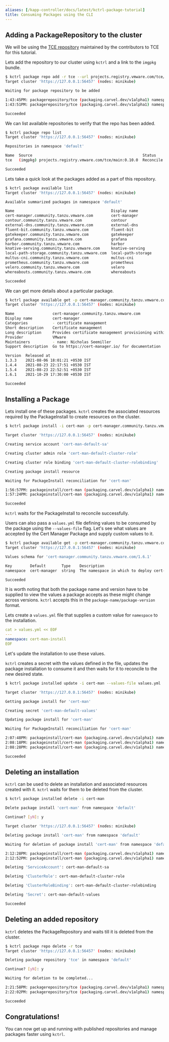 ```yaml
---
aliases: [/kapp-controller/docs/latest/kctrl-package-tutorial]
title: Consuming Packages using the CLI
---
```


## Adding a PackageRepository to the cluster
We will be using the [TCE repository](oss-packages.md#tanzu-community-edition) maintained by the contributors to TCE for this tutorial.

Lets add the repository to our cluster using `kctrl` and a link to the `imgpkg` bundle.

```bash
$ kctrl package repo add -r tce --url projects.registry.vmware.com/tce/main:0.10.0                                                                                                                                                     
Target cluster 'https://127.0.0.1:56457' (nodes: minikube)

Waiting for package repository to be added

1:43:45PM: packagerepository/tce (packaging.carvel.dev/v1alpha1) namespace: default: Reconciling
1:43:51PM: packagerepository/tce (packaging.carvel.dev/v1alpha1) namespace: default: ReconcileSucceeded

Succeeded
```

We can list available repositories to verify that the repo has been added.

```bash
$ kctrl package repo list                                                                                                                                                                                                              
Target cluster 'https://127.0.0.1:56457' (nodes: minikube)

Repositories in namespace 'default'

Name  Source                                                 Status  
tce   (imgpkg) projects.registry.vmware.com/tce/main:0.10.0  Reconcile succeeded  

Succeeded
```

Lets take a quick look at the packages added as a part of this repository.

```bash
$ kctrl package available list                                                                                                                                                                                                         
Target cluster 'https://127.0.0.1:56457' (nodes: minikube)

Available summarized packages in namespace 'default'

Name                                           Display name  
cert-manager.community.tanzu.vmware.com        cert-manager  
contour.community.tanzu.vmware.com             contour  
external-dns.community.tanzu.vmware.com        external-dns  
fluent-bit.community.tanzu.vmware.com          fluent-bit  
gatekeeper.community.tanzu.vmware.com          gatekeeper  
grafana.community.tanzu.vmware.com             grafana  
harbor.community.tanzu.vmware.com              harbor  
knative-serving.community.tanzu.vmware.com     knative-serving  
local-path-storage.community.tanzu.vmware.com  local-path-storage  
multus-cni.community.tanzu.vmware.com          multus-cni  
prometheus.community.tanzu.vmware.com          prometheus  
velero.community.tanzu.vmware.com              velero  
whereabouts.community.tanzu.vmware.com         whereabouts  

Succeeded
```
We can get more details about a particular package.

```bash
$ kctrl package available get -p cert-manager.community.tanzu.vmware.com                                                                                                                                                               
Target cluster 'https://127.0.0.1:56457' (nodes: minikube)

Name                 cert-manager.community.tanzu.vmware.com  
Display name         cert-manager  
Categories           - certificate management  
Short description    Certificate management  
Long description     Provides certificate management provisioning within the cluster  
Provider             VMware  
Maintainers          - name: Nicholas Seemiller  
Support description  Go to https://cert-manager.io/ for documentation

Version  Released at  
1.3.3    2021-08-06 18:01:21 +0530 IST  
1.4.4    2021-08-23 22:17:51 +0530 IST  
1.5.4    2021-08-23 22:52:51 +0530 IST  
1.6.1    2021-10-29 17:30:00 +0530 IST  

Succeeded
```

## Installing a Package

Lets install one of these packages. `kctrl` creates the associated resources required by the PackageInstall to create resources on the cluster.

```bash
$ kctrl package install -i cert-man -p cert-manager.community.tanzu.vmware.com --version 1.6.1                                                                                  

Target cluster 'https://127.0.0.1:56457' (nodes: minikube)

Creating service account 'cert-man-default-sa'

Creating cluster admin role 'cert-man-default-cluster-role'

Creating cluster role binding 'cert-man-default-cluster-rolebinding'

Creating package install resource

Waiting for PackageInstall reconciliation for 'cert-man'

1:56:57PM: packageinstall/cert-man (packaging.carvel.dev/v1alpha1) namespace: default: Reconciling
1:57:24PM: packageinstall/cert-man (packaging.carvel.dev/v1alpha1) namespace: default: ReconcileSucceeded

Succeeded
```
`kctrl` waits for the PackageInstall to reconcile successfully.

Users can also pass a `values.yml` file defining values to be consumed by the package using the `--values-file` flag. Let's see what values are accepted by the Cert Manager Package and supply custom values to it.

```bash
$ kctrl package available get -p cert-manager.community.tanzu.vmware.com/1.6.1 --values-schema                                                                                                                                         
Target cluster 'https://127.0.0.1:56457' (nodes: minikube)

Values schema for 'cert-manager.community.tanzu.vmware.com/1.6.1'

Key        Default       Type    Description  
namespace  cert-manager  string  The namespace in which to deploy cert-manager.  

Succeeded
```
It is worth noting that both the package name and version have to be supplied to view the values a package accepts as these might change across versions. `kctrl` accepts this in the `package-name/package-version` format.

Lets create a `values.yml` file that supplies a custom value for `namespace` to the installation.

```yaml
cat > values.yml << EOF
---
namespace: cert-man-install
EOF
```
Let's update the installation to use these values.

`kctrl` creates a secret with the values defined in the file, updates the package installation to consume it and then waits for it to reconcile to the new desired state.

```bash
$ kctrl package installed update -i cert-man --values-file values.yml                                                                                

Target cluster 'https://127.0.0.1:56457' (nodes: minikube)

Getting package install for 'cert-man'

Creating secret 'cert-man-default-values'

Updating package install for 'cert-man'

Waiting for PackageInstall reconciliation for 'cert-man'

2:07:48PM: packageinstall/cert-man (packaging.carvel.dev/v1alpha1) namespace: default: Reconciling
2:08:18PM: packageinstall/cert-man (packaging.carvel.dev/v1alpha1) namespace: default: Reconciling
2:08:28PM: packageinstall/cert-man (packaging.carvel.dev/v1alpha1) namespace: default: ReconcileSucceeded

Succeeded
```

## Deleting an installation
`kctrl` can be used to delete an installation and associated resources created with it. `kctrl` waits for them to be deleted from the cluster.
```bash
$ kctrl package installed delete -i cert-man                                                                           

Delete package install 'cert-man' from namespace 'default'

Continue? [yN]: y

Target cluster 'https://127.0.0.1:56457' (nodes: minikube)

Deleting package install 'cert-man' from namespace 'default'

Waiting for deletion of package install 'cert-man' from namespace 'default'

2:12:28PM: packageinstall/cert-man (packaging.carvel.dev/v1alpha1) namespace: default: Deleting
2:12:52PM: packageinstall/cert-man (packaging.carvel.dev/v1alpha1) namespace: default: DeletionSucceeded

Deleting 'ServiceAccount': cert-man-default-sa

Deleting 'ClusterRole': cert-man-default-cluster-role

Deleting 'ClusterRoleBinding': cert-man-default-cluster-rolebinding

Deleting 'Secret': cert-man-default-values

Succeeded
```

## Deleting an added repository
`kctrl` deletes the PackageRepository and waits till it is deleted from the cluster.

```bash
$ kctrl package repo delete -r tce                                                                                                                                                                                                     
Target cluster 'https://127.0.0.1:56457' (nodes: minikube)

Deleting package repository 'tce' in namespace 'default'

Continue? [yN]: y

Waiting for deletion to be completed...

2:21:58PM: packagerepository/tce (packaging.carvel.dev/v1alpha1) namespace: default: Deleting
2:22:02PM: packagerepository/tce (packaging.carvel.dev/v1alpha1) namespace: default: DeletionSucceeded

Succeeded
```

## Congratulations!
You can now get up and running with published repositories and manage packages faster using `kctrl`.
